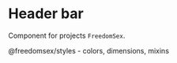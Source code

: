 # Header bar

Component for projects `FreedomSex`.  

@freedomsex/styles - colors, dimensions, mixins
